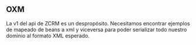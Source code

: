 ## OXM 
La v1 del api de ZCRM es un despropósito. Necesitamos encontrar ejemplos de mapeado de beans a xml y viceversa para poder serializar todo nuestro dominio al formato XML esperado.  


